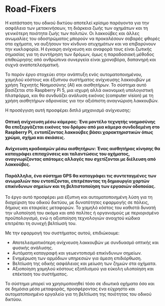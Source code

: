 # Road-Fixers
Η κατάσταση του οδικού δικτύου αποτελεί κρίσιμο παράγοντα για την ασφάλεια των μετακινήσεων, τη διάρκεια ζωής των οχημάτων και τη γενικότερη ποιότητα ζωής των πολιτών. Οι λακκούβες και άλλες ανωμαλίες του οδοστρώματος μπορούν να προκαλέσουν σοβαρές φθορές στα οχήματα, να αυξήσουν τον κίνδυνο ατυχημάτων και να επιβαρύνουν την κυκλοφορία. Η έγκαιρη ανίχνευση και αναφορά τους είναι ζωτικής σημασίας για τη συντήρηση των δρόμων, όμως η παραδοσιακή μέθοδος επιθεώρησης από ανθρώπινα συνεργεία είναι χρονοβόρα, δαπανηρή και συχνά αναποτελεσματική.

Το παρόν έργο στοχεύει στην ανάπτυξη ενός αυτοματοποιημένου, χαμηλού κόστους και έξυπνου συστήματος ανίχνευσης λακκουβών με χρήση Τεχνητής Νοημοσύνης (AI) και αισθητήρων. Το σύστημα αυτό βασίζεται στο Raspberry Pi 5, μια ισχυρή αλλά οικονομική υπολογιστική πλατφόρμα, και θα συνδυάζει ανάλυση εικόνας (computer vision) με τη χρήση αισθητήρων αδρανείας για την αξιόπιστη αναγνώριση λακκουβών.

Η προσέγγιση αυτή προσφέρει διπλό μηχανισμό ανίχνευσης:

#### Οπτική ανίχνευση μέσω κάμερας: Ένα μοντέλο τεχνητής νοημοσύνης θα επεξεργάζεται εικόνες του δρόμου από μια κάμερα συνδεδεμένη στο Raspberry Pi, εντοπίζοντας λακκούβες βάσει χαρακτηριστικών όπως χρώμα, σχήμα και σκιάσεις.
#### Ανίχνευση κραδασμών μέσω αισθητήρων: Ένας αισθητήρας κίνησης θα καταγράφει επιταχύνσεις και ταλαντώσεις του οχήματος, αναγνωρίζοντας απότομες αλλαγές που σχετίζονται με διέλευση από λακκούβες.
#### Παράλληλα, ένα σύστημα GPS θα καταγράφει τις συντεταγμένες των ανωμαλιών που εντοπίζονται, επιτρέποντας τη δημιουργία χαρτών επικίνδυνων σημείων και τη βελτιστοποίηση των εργασιών οδοποιίας.

Το έργο αυτό προσφέρει μια έξυπνη και αυτοματοποιημένη λύση για τη διαχείριση του οδικού δικτύου, με δυνατότητες εφαρμογής σε πόλεις, δήμους και εταιρείες μεταφορών. Το χαμηλό κόστος του καθιστά δυνατή την υλοποίησή του ακόμα και από πολίτες ή οργανισμούς με περιορισμένο προϋπολογισμό, ενώ η αξιοποίηση τεχνολογιών ανοιχτού κώδικα επιτρέπει τη συνεχή βελτίωσή του.

Με την εφαρμογή του συστήματος αυτού, επιδιώκουμε:

- Αποτελεσματικότερη ανίχνευση λακκουβών με συνδυασμό οπτικής και φυσικής ανάλυσης.
- Αυτόματη καταγραφή και γεωεντοπισμό επικίνδυνων σημείων.
- Ενημέρωση των αρμόδιων υπηρεσιών για άμεση επιδιόρθωση.
- Βελτίωση της οδικής ασφάλειας και μείωση των ζημιών στα οχήματα.
- Αξιοποίηση χαμηλού κόστους εξοπλισμού για εύκολη υλοποίηση και επέκταση του συστήματος.

Το σύστημα μπορεί να χρησιμοποιηθεί τόσο σε ιδιωτικά οχήματα όσο και σε δημόσια μέσα μεταφοράς, προσφέροντας ένα εύχρηστο και αυτοματοποιημένο εργαλείο για τη βελτίωση της ποιότητας του οδικού δικτύου.
